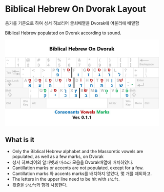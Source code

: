 # Biblical Hebrew On Dvorak Layout

음가를 기준으로 하여 성서 히브리어 글쇠배열을 Dvorak에 어울리에 배열함

Biblical Hebrew populated on Dvorak according to sound.

![](https://github.com/awfrok/BiblicalHebrewOnDvorak/blob/main/BiblicalHebrewOnDvorak_0.1.1.jpg?raw=true)

##  What is it

- Only the Biblical Hebrew alphabet and the Massoretic vowels are populated, as well as a few marks, on Dvorak
- 성서 히브리어의 알파벳과 마소라 모음을 Dvorak배열에 배치하였다.
- Cantillation marks or accents are not populated, except for a few.
- Cantillation marks 와 accents marks를 배치하지 않았다, 몇 개를 제외하고.
- The letters in the upper line need to be hit with `shift`.
- 윗줄을 `Shift`와 함께 사용한다.

